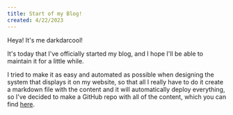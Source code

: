 ```yaml
---
title: Start of my Blog!
created: 4/22/2023
---
```

Heya! It's me darkdarcool! 

It's today that I've officially started my blog, and I hope I'll be able to maintain it for a little while.

I tried to make it as easy and automated as possible when designing the system that displays it on my website, so that all I really have to do it create a markdown file with the content and it will automatically deploy everything, so I've decided to make a GitHub repo with all of the content, which you can find [here](https://github.com/darkdarcool/blog). 


